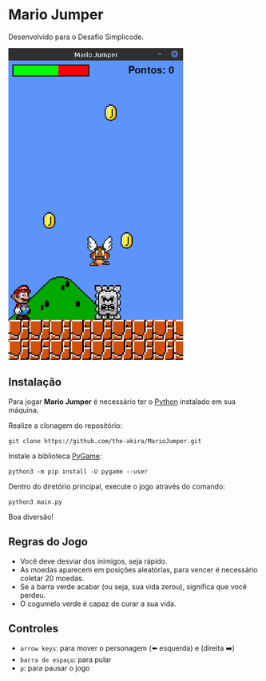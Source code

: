 # Mario Jumper

Desenvolvido para o Desafio Simplicode.

![img](https://raw.githubusercontent.com/the-akira/MarioJumper/main/images/screenshot.png)

## Instalação

Para jogar **Mario Jumper** é necessário ter o [Python](https://www.python.org/downloads/) instalado em sua máquina.

Realize a clonagem do repositório:

```
git clone https://github.com/the-akira/MarioJumper.git
```

Instale a biblioteca [PyGame](https://www.pygame.org/wiki/GettingStarted):

```
python3 -m pip install -U pygame --user
```

Dentro do diretório principal, execute o jogo através do comando:

```
python3 main.py
```

Boa diversão!

## Regras do Jogo

- Você deve desviar dos inimigos, seja rápido.
- As moedas aparecem em posições aleatórias, para vencer é necessário coletar 20 moedas.
- Se a barra verde acabar (ou seja, sua vida zerou), significa que você perdeu.
- O cogumelo verde é capaz de curar a sua vida.

## Controles

- `arrow keys`: para mover o personagem (:arrow_left: esquerda) e (direita :arrow_right:)
- `barra de espaço`: para pular
- `p`: para pausar o jogo